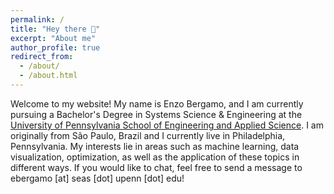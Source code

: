 ```yaml
---
permalink: /
title: "Hey there 🖖"
excerpt: "About me"
author_profile: true
redirect_from: 
  - /about/
  - /about.html
---
```


 Welcome to my website! My name is Enzo Bergamo, and I am currently pursuing a Bachelor's Degree in Systems Science & Engineering at the [University of Pennsylvania School of Engineering and Applied Science](https://www.seas.upenn.edu/). I am originally from São Paulo, Brazil and I currently live in Philadelphia, Pennsylvania. My interests lie in areas such as machine learning, data visualization, optimization, as well as the application of these topics in different ways. If you would like to chat, feel free to send a message to ebergamo [at] seas [dot] upenn [dot] edu!


